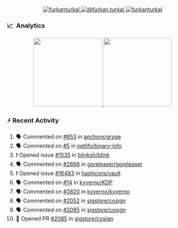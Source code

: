 <p align="center">
  <a href="https://linkedin.com/in/furkanturkal" target="blank">
    <img src="https://img.shields.io/badge/linkedin-%230077B5.svg?&style=for-the-badge&logo=linkedin&logoColor=white" alt="furkanturkal" />
  </a>
  <a href="https://medium.com/@furkan.turkal" target="blank">
    <img src="https://img.shields.io/badge/medium-%2312100E.svg?&style=for-the-badge&logo=medium&logoColor=white" alt="@furkan.turkal" />
  </a>
  <a href="https://twitter.com/furkanturkaI" target="blank">
    <img src="https://img.shields.io/badge/Twitter-1DA1F2?style=for-the-badge&logo=twitter&logoColor=white" alt="furkanturkaI" />
  </a>
</p>

### 📈 &nbsp;Analytics

<p align="center">
  <a href="https://coderstats.net/github/#Dentrax">
    <img height="180em" src="https://github-readme-stats-eight-theta.vercel.app/api?username=Dentrax&show_icons=true&theme=algolia&include_all_commits=true&count_private=true&line_height=26"/>
    <img height="180em" src="https://github-readme-stats-eight-theta.vercel.app/api/top-langs/?username=Dentrax&layout=compact&langs_count=8&theme=algolia&line_height=26"/>
  </a>
</p>

### :zap: Recent Activity

<!--START_SECTION:activity-->
1. 🗣 Commented on [#853](https://github.com/anchore/grype/issues/853) in [anchore/grype](https://github.com/anchore/grype)
2. 🗣 Commented on [#5](https://github.com/netlify/binary-info/issues/5) in [netlify/binary-info](https://github.com/netlify/binary-info)
3. ❗️ Opened issue [#1535](https://github.com/blinksh/blink/issues/1535) in [blinksh/blink](https://github.com/blinksh/blink)
4. 🗣 Commented on [#2666](https://github.com/goreleaser/goreleaser/issues/2666) in [goreleaser/goreleaser](https://github.com/goreleaser/goreleaser)
5. ❗️ Opened issue [#16483](https://github.com/hashicorp/vault/issues/16483) in [hashicorp/vault](https://github.com/hashicorp/vault)
6. 🗣 Commented on [#14](https://github.com/kyverno/KDP/issues/14) in [kyverno/KDP](https://github.com/kyverno/KDP)
7. 🗣 Commented on [#3820](https://github.com/kyverno/kyverno/issues/3820) in [kyverno/kyverno](https://github.com/kyverno/kyverno)
8. 🗣 Commented on [#2052](https://github.com/sigstore/cosign/issues/2052) in [sigstore/cosign](https://github.com/sigstore/cosign)
9. 🗣 Commented on [#2085](https://github.com/sigstore/cosign/issues/2085) in [sigstore/cosign](https://github.com/sigstore/cosign)
10. 💪 Opened PR [#2085](https://github.com/sigstore/cosign/pull/2085) in [sigstore/cosign](https://github.com/sigstore/cosign)
<!--END_SECTION:activity-->

